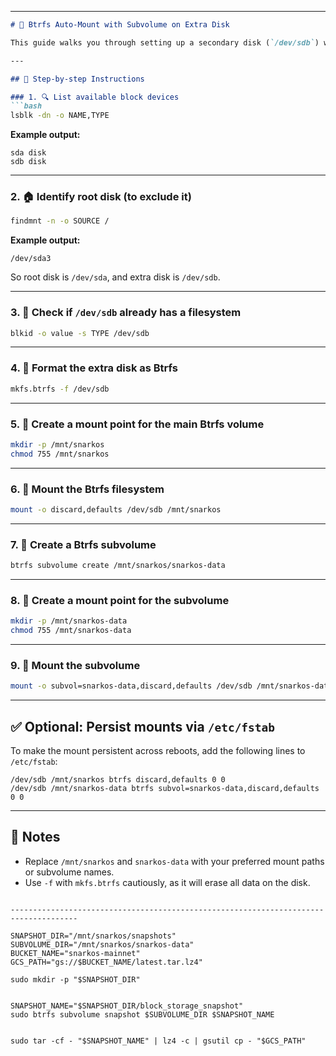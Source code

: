 

---

```markdown
# 🔧 Btrfs Auto-Mount with Subvolume on Extra Disk

This guide walks you through setting up a secondary disk (`/dev/sdb`) with the Btrfs file system, creating a subvolume, and mounting it on a Linux system.

---

## 🧾 Step-by-step Instructions

### 1. 🔍 List available block devices
```bash
lsblk -dn -o NAME,TYPE
```
**Example output:**
```
sda disk
sdb disk
```

---

### 2. 🏠 Identify root disk (to exclude it)
```bash
findmnt -n -o SOURCE /
```
**Example output:**
```
/dev/sda3
```
So root disk is `/dev/sda`, and extra disk is `/dev/sdb`.

---

### 3. 📎 Check if `/dev/sdb` already has a filesystem
```bash
blkid -o value -s TYPE /dev/sdb
```

---

### 4. 💽 Format the extra disk as Btrfs
```bash
mkfs.btrfs -f /dev/sdb
```

---

### 5. 📁 Create a mount point for the main Btrfs volume
```bash
mkdir -p /mnt/snarkos
chmod 755 /mnt/snarkos
```

---

### 6. 🔗 Mount the Btrfs filesystem
```bash
mount -o discard,defaults /dev/sdb /mnt/snarkos
```

---

### 7. 🧱 Create a Btrfs subvolume
```bash
btrfs subvolume create /mnt/snarkos/snarkos-data
```

---

### 8. 📁 Create a mount point for the subvolume
```bash
mkdir -p /mnt/snarkos-data
chmod 755 /mnt/snarkos-data
```

---

### 9. 🔗 Mount the subvolume
```bash
mount -o subvol=snarkos-data,discard,defaults /dev/sdb /mnt/snarkos-data
```

---

## ✅ Optional: Persist mounts via `/etc/fstab`

To make the mount persistent across reboots, add the following lines to `/etc/fstab`:

```
/dev/sdb /mnt/snarkos btrfs discard,defaults 0 0
/dev/sdb /mnt/snarkos-data btrfs subvol=snarkos-data,discard,defaults 0 0
```

---

## 📝 Notes

- Replace `/mnt/snarkos` and `snarkos-data` with your preferred mount paths or subvolume names.
- Use `-f` with `mkfs.btrfs` cautiously, as it will erase all data on the disk.
```

-------------------------------------------------------------------------------------

SNAPSHOT_DIR="/mnt/snarkos/snapshots"
SUBVOLUME_DIR="/mnt/snarkos/snarkos-data"
BUCKET_NAME="snarkos-mainnet"
GCS_PATH="gs://$BUCKET_NAME/latest.tar.lz4"

sudo mkdir -p "$SNAPSHOT_DIR"


SNAPSHOT_NAME="$SNAPSHOT_DIR/block_storage_snapshot"
sudo btrfs subvolume snapshot $SUBVOLUME_DIR $SNAPSHOT_NAME


sudo tar -cf - "$SNAPSHOT_NAME" | lz4 -c | gsutil cp - "$GCS_PATH"





